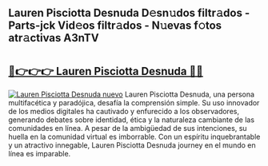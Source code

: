 ## Lauren Pisciotta Desnuda D𝚎sn𝚞dos filtr𝚊dos - Parts-jck Vid𝚎os filtr𝚊dos - N𝚞evas f𝚘tos atr𝚊ctivas A3nTV

# <h2><a href="http://mbe5cch.tromn.icu/?c=Lauren+Pisciotta+Desnuda">🔗👉👉👉 Lauren Pisciotta Desnuda 🔗🔗</a></h2>

[![Lauren Pisciotta Desnuda nuevo](https://i.imgur.com/pEAQMta.gif)](http://mbe5cch.tromn.icu/?c=Lauren+Pisciotta+Desnuda)
Lauren Pisciotta Desnuda, una persona multifacética y paradójica, desafía la comprensión simple. Su uso innovador de los medios digitales ha cautivado y enfurecido a los observadores, generando debates sobre identidad, ética y la naturaleza cambiante de las comunidades en línea. A pesar de la ambigüedad de sus intenciones, su huella en la comunidad virtual es imborrable. Con un espíritu inquebrantable y un atractivo innegable, Lauren Pisciotta Desnuda journey en el mundo en línea es imparable.
